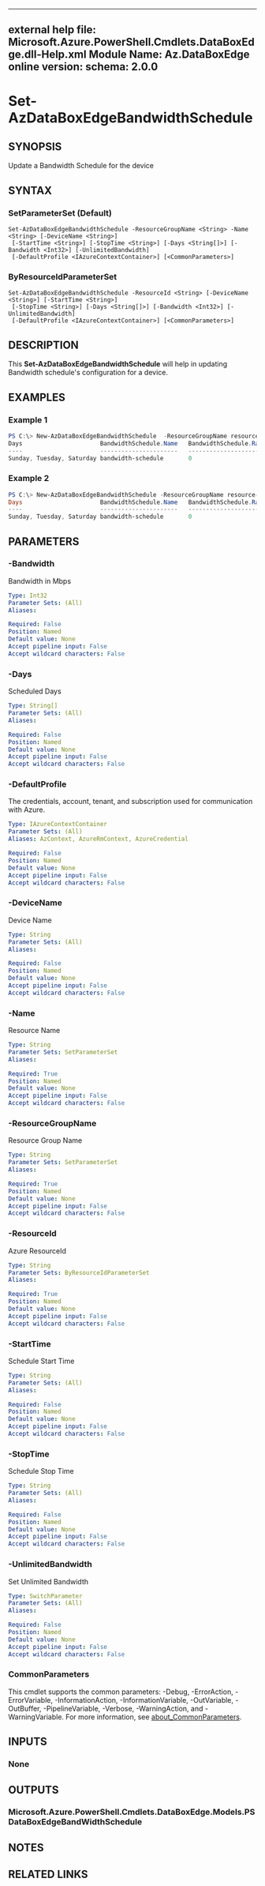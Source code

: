 ---
external help file: Microsoft.Azure.PowerShell.Cmdlets.DataBoxEdge.dll-Help.xml
Module Name: Az.DataBoxEdge
online version:
schema: 2.0.0
---

# Set-AzDataBoxEdgeBandwidthSchedule

## SYNOPSIS
Update a Bandwidth Schedule for the device

## SYNTAX

### SetParameterSet (Default)
```
Set-AzDataBoxEdgeBandwidthSchedule -ResourceGroupName <String> -Name <String> [-DeviceName <String>]
 [-StartTime <String>] [-StopTime <String>] [-Days <String[]>] [-Bandwidth <Int32>] [-UnlimitedBandwidth]
 [-DefaultProfile <IAzureContextContainer>] [<CommonParameters>]
```

### ByResourceIdParameterSet
```
Set-AzDataBoxEdgeBandwidthSchedule -ResourceId <String> [-DeviceName <String>] [-StartTime <String>]
 [-StopTime <String>] [-Days <String[]>] [-Bandwidth <Int32>] [-UnlimitedBandwidth]
 [-DefaultProfile <IAzureContextContainer>] [<CommonParameters>]
```

## DESCRIPTION
This **Set-AzDataBoxEdgeBandwidthSchedule** will help in updating Bandwidth schedule's configuration for a device.

## EXAMPLES

### Example 1
```powershell
PS C:\> New-AzDataBoxEdgeBandwidthSchedule  -ResourceGroupName resource-group-name -DeviceName device-name -Name bandwidth-schedule -UnlimitedBandwidth
Days                      BandwidthSchedule.Name   BandwidthSchedule.RateInMbps BandwidthSchedule.StartTime BandwidthSchedule.StopTime
----                      ----------------------   ---------------------------- --------------------------- --------------------------
Sunday, Tuesday, Saturday bandwidth-schedule       0                            11:00:00                    12:00:00

```

### Example 2
```powershell
PS C:\> New-AzDataBoxEdgeBandwidthSchedule -ResourceGroupName resource-group-name -DeviceName device-name -Name bandwidth-schedule -StopTime 21:00
Days                      BandwidthSchedule.Name   BandwidthSchedule.RateInMbps BandwidthSchedule.StartTime BandwidthSchedule.StopTime
----                      ----------------------   ---------------------------- --------------------------- --------------------------
Sunday, Tuesday, Saturday bandwidth-schedule       0                            11:00:00                    21:00:00

```

## PARAMETERS

### -Bandwidth
Bandwidth in Mbps

```yaml
Type: Int32
Parameter Sets: (All)
Aliases:

Required: False
Position: Named
Default value: None
Accept pipeline input: False
Accept wildcard characters: False
```

### -Days
Scheduled Days

```yaml
Type: String[]
Parameter Sets: (All)
Aliases:

Required: False
Position: Named
Default value: None
Accept pipeline input: False
Accept wildcard characters: False
```

### -DefaultProfile
The credentials, account, tenant, and subscription used for communication with Azure.

```yaml
Type: IAzureContextContainer
Parameter Sets: (All)
Aliases: AzContext, AzureRmContext, AzureCredential

Required: False
Position: Named
Default value: None
Accept pipeline input: False
Accept wildcard characters: False
```

### -DeviceName
Device Name

```yaml
Type: String
Parameter Sets: (All)
Aliases:

Required: False
Position: Named
Default value: None
Accept pipeline input: False
Accept wildcard characters: False
```

### -Name
Resource Name

```yaml
Type: String
Parameter Sets: SetParameterSet
Aliases:

Required: True
Position: Named
Default value: None
Accept pipeline input: False
Accept wildcard characters: False
```

### -ResourceGroupName
Resource Group Name

```yaml
Type: String
Parameter Sets: SetParameterSet
Aliases:

Required: True
Position: Named
Default value: None
Accept pipeline input: False
Accept wildcard characters: False
```

### -ResourceId
Azure ResourceId

```yaml
Type: String
Parameter Sets: ByResourceIdParameterSet
Aliases:

Required: True
Position: Named
Default value: None
Accept pipeline input: False
Accept wildcard characters: False
```

### -StartTime
Schedule Start Time

```yaml
Type: String
Parameter Sets: (All)
Aliases:

Required: False
Position: Named
Default value: None
Accept pipeline input: False
Accept wildcard characters: False
```

### -StopTime
Schedule Stop Time

```yaml
Type: String
Parameter Sets: (All)
Aliases:

Required: False
Position: Named
Default value: None
Accept pipeline input: False
Accept wildcard characters: False
```

### -UnlimitedBandwidth
Set Unlimited Bandwidth

```yaml
Type: SwitchParameter
Parameter Sets: (All)
Aliases:

Required: False
Position: Named
Default value: None
Accept pipeline input: False
Accept wildcard characters: False
```

### CommonParameters
This cmdlet supports the common parameters: -Debug, -ErrorAction, -ErrorVariable, -InformationAction, -InformationVariable, -OutVariable, -OutBuffer, -PipelineVariable, -Verbose, -WarningAction, and -WarningVariable. For more information, see [about_CommonParameters](http://go.microsoft.com/fwlink/?LinkID=113216).

## INPUTS

### None

## OUTPUTS

### Microsoft.Azure.PowerShell.Cmdlets.DataBoxEdge.Models.PSDataBoxEdgeBandWidthSchedule

## NOTES

## RELATED LINKS
